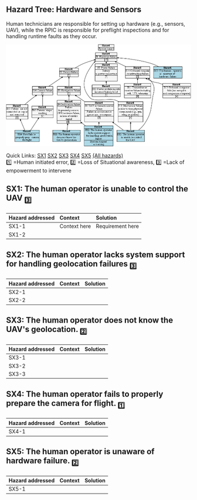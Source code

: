 ## Hazard Tree: Hardware and Sensors

Human technicians are responsible for setting up hardware (e.g., sensors, UAV), while the RPIC is responsible 
for preflight inspections and for handling runtime faults as they occur. 

[![](figures/sensors.png)](#)

Quick Links: [SX1](#SX1) [SX2](#SX2) [SX3](#SX3) [SX4](#SX4) [SX5](#SX5) [(All hazards)](../README.md)<br>
:one: =Human initiated error, :two: =Loss of Situational awareness, :three: =Lack of empowerment to intervene

## <a name="SX1">SX1: The human operator is unable to control the UAV</a> <sub>:three:</sub>



| Hazard addressed | Context | Solution |
|:--|:--|:--|
|SX1-1|Context here|Requirement here|
|SX1-2|


## <a name="SX2">SX2: The human operator lacks system support for handling geolocation failures</a> <sub>:three:</sub>

| Hazard addressed | Context | Solution |
|:--|:--|:--|
|SX2-1|
|SX2-2|

## <a name="SX3">SX3: The human operator does not know the UAV's geolocation.</a> <sub>:two:</sub>

| Hazard addressed | Context |Solution |
|:--|:--|:--|
|SX3-1|
|SX3-2|
|SX3-3|

## <a name="SX4">SX4: The human operator fails to properly prepare the camera for flight.</a> <sub>:one:</sub>


| Hazard addressed | Context | Solution |
|:--|:--|:--|
|SX4-1|

## <a name="SX5">SX5: The human operator is unaware of hardware failure.</a> <sub>:two:</sub>

| Hazard addressed | Context | Solution |
|:--|:--|:--|
|SX5-1|
